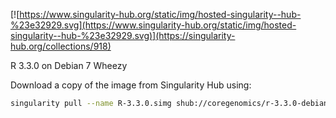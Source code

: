 [![https://www.singularity-hub.org/static/img/hosted-singularity--hub-%23e32929.svg](https://www.singularity-hub.org/static/img/hosted-singularity--hub-%23e32929.svg)](https://singularity-hub.org/collections/918)

R 3.3.0 on Debian 7 Wheezy

Download a copy of the image from Singularity Hub using:

```bash
singularity pull --name R-3.3.0.simg shub://coregenomics/r-3.3.0-debian-7
```

